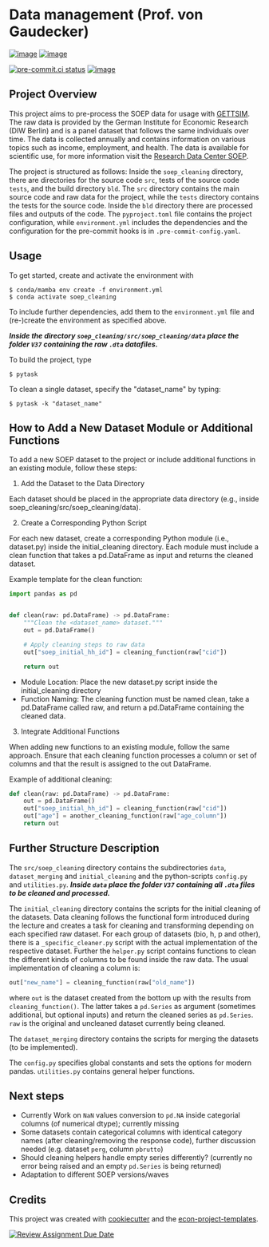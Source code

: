 # Data management (Prof. von Gaudecker)

[![image](https://img.shields.io/github/actions/workflow/status/felixschmitz/soep_cleaning/main.yml?branch=main)](https://github.com/felixschmitz/soep_cleaning/actions?query=branch%3Amain)
[![image](https://codecov.io/gh/felixschmitz/soep_cleaning/branch/main/graph/badge.svg)](https://codecov.io/gh/felixschmitz/soep_cleaning)

[![pre-commit.ci status](https://results.pre-commit.ci/badge/github/felixschmitz/soep_cleaning/main.svg)](https://results.pre-commit.ci/latest/github/felixschmitz/soep_cleaning/main)
[![image](https://img.shields.io/badge/code%20style-black-000000.svg)](https://github.com/psf/black)

## Project Overview

This project aims to pre-process the SOEP data for usage with
[GETTSIM](https://github.com/iza-institute-of-labor-economics/gettsim). The raw data is
provided by the German Institute for Economic Research (DIW Berlin) and is a panel
dataset that follows the same individuals over time. The data is collected annually and
contains information on various topics such as income, employment, and health. The data
is available for scientific use, for more information visit the
[Research Data Center SOEP](https://www.diw.de/en/diw_01.c.678568.en/research_data_center_soep.html).

The project is structured as follows: Inside the `soep_cleaning` directory, there are
directories for the source code `src`, tests of the source code `tests`, and the build
directory `bld`. The `src` directory contains the main source code and raw data for the
project, while the `tests` directory contains the tests for the source code. Inside the
`bld` directory there are processed files and outputs of the code. The `pyproject.toml`
file contains the project configuration, while `environment.yml` includes the
dependencies and the configuration for the pre-commit hooks is in
`.pre-commit-config.yaml`.

## Usage

To get started, create and activate the environment with

```console
$ conda/mamba env create -f environment.yml
$ conda activate soep_cleaning
```

To include further dependencies, add them to the `environment.yml` file and (re-)create
the environment as specified above.

**_Inside the directory `soep_cleaning/src/soep_cleaning/data` place the folder `V37`
containing the raw `.dta` datafiles._**

To build the project, type

```console
$ pytask
```

To clean a single dataset, specify the "dataset_name" by typing:

```console
$ pytask -k "dataset_name"
```

## How to Add a New Dataset Module or Additional Functions

To add a new SOEP dataset to the project or include additional functions in an existing
module, follow these steps:

1. Add the Dataset to the Data Directory

Each dataset should be placed in the appropriate data directory (e.g., inside
soep_cleaning/src/soep_cleaning/data).

2. Create a Corresponding Python Script

For each new dataset, create a corresponding Python module (i.e., dataset.py) inside the
initial_cleaning directory. Each module must include a clean function that takes a
pd.DataFrame as input and returns the cleaned dataset.

Example template for the clean function:

```python
import pandas as pd


def clean(raw: pd.DataFrame) -> pd.DataFrame:
    """Clean the <dataset_name> dataset."""
    out = pd.DataFrame()

    # Apply cleaning steps to raw data
    out["soep_initial_hh_id"] = cleaning_function(raw["cid"])

    return out
```

- Module Location: Place the new dataset.py script inside the initial_cleaning directory
- Function Naming: The cleaning function must be named clean, take a pd.DataFrame called
  raw, and return a pd.DataFrame containing the cleaned data.

3. Integrate Additional Functions

When adding new functions to an existing module, follow the same approach. Ensure that
each cleaning function processes a column or set of columns and that the result is
assigned to the out DataFrame.

Example of additional cleaning:

```python
def clean(raw: pd.DataFrame) -> pd.DataFrame:
    out = pd.DataFrame()
    out["soep_initial_hh_id"] = cleaning_function(raw["cid"])
    out["age"] = another_cleaning_function(raw["age_column"])
    return out
```

## Further Structure Description

The `src/soep_cleaning` directory contains the subdirectories `data`, `dataset_merging`
and `initial_cleaning` and the python-scripts `config.py` and `utilities.py`. **_Inside
`data` place the folder `V37` containing all `.dta` files to be cleaned and
processed._**

The `initial_cleaning` directory contains the scripts for the initial cleaning of the
datasets. Data cleaning follows the functional form introduced during the lecture and
creates a task for cleaning and transforming depending on each specified raw dataset.
For each group of datasets (bio, h, p and other), there is a `_specific_cleaner.py`
script with the actual implementation of the respective dataset. Further the `helper.py`
script contains functions to clean the different kinds of columns to be found inside the
raw data. The usual implementation of cleaning a column is:

```python
out["new_name"] = cleaning_function(raw["old_name"])
```

where `out` is the dataset created from the bottom up with the results from
`cleaning_function()`. The latter takes a `pd.Series` as argument (sometimes additional,
but optional inputs) and return the cleaned series as `pd.Series`. `raw` is the original
and uncleaned dataset currently being cleaned.

The `dataset_merging` directory contains the scripts for merging the datasets (to be
implemented).

The `config.py` specifies global constants and sets the options for modern pandas.
`utilities.py` contains general helper functions.

## Next steps

- Currently Work on `NaN` values conversion to `pd.NA` inside categorial columns (of
  numerical dtype); currently missing
- Some datasets contain categorical columns with identical category names (after
  cleaning/removing the response code), further discussion needed (e.g. dataset `perg`,
  column `pbrutto`)
- Should cleaning helpers handle empty series differently? (currently no error being
  raised and an empty `pd.Series` is being returned)
- Adaptation to different SOEP versions/waves

## Credits

This project was created with [cookiecutter](https://github.com/audreyr/cookiecutter)
and the
[econ-project-templates](https://github.com/OpenSourceEconomics/econ-project-templates).

[![Review Assignment Due Date](https://classroom.github.com/assets/deadline-readme-button-24ddc0f5d75046c5622901739e7c5dd533143b0c8e959d652212380cedb1ea36.svg)](https://classroom.github.com/a/EVOsE4mq)
